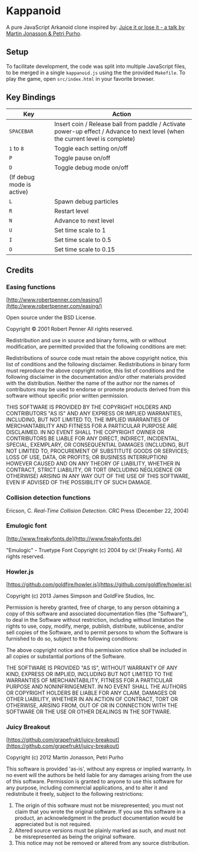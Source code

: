 # Kappanoid
A pure JavaScript Arkanoid clone inspired by: [Juice it or lose it - a talk by Martin Jonasson & Petri Purho](https://www.youtube.com/watch?v=Fy0aCDmgnxg).

## Setup
To facilitate development, the code was split into multiple JavaScript files, to be merged in a single `kappanoid.js` using the the provided `Makefile`. To play the game, open `src/index.html` in your favorite browser.

## Key Bindings
| Key                               | Action                        |
| --------------------------------- | ----------------------------- |
| `SPACEBAR`                        | Insert coin / Release ball from paddle / Activate power-up effect / Advance to next level (when the current level is complete) |
| `1` to `8`                        | Toggle each setting on/off    |
| `P`                               | Toggle pause on/off           |
| `D`                               | Toggle debug mode on/off      |
| (If debug mode is active)         |                               |
| `L`                               | Spawn debug particles         |
| `R`                               | Restart level                 |
| `N`                               | Advance to next level         |
| `U`                               | Set time scale to 1           |
| `I`                               | Set time scale to 0.5         |
| `O`                               | Set time scale to 0.15        |

## Credits

### Easing functions ###
[http://www.robertpenner.com/easing/](http://www.robertpenner.com/easing/)

Open source under the BSD License.

Copyright © 2001 Robert Penner
All rights reserved.

Redistribution and use in source and binary forms, with or without modification, are permitted provided that the following conditions are met:

Redistributions of source code must retain the above copyright notice, this list of conditions and the following disclaimer.
Redistributions in binary form must reproduce the above copyright notice, this list of conditions and the following disclaimer in the documentation and/or other materials provided with the distribution.
Neither the name of the author nor the names of contributors may be used to endorse or promote products derived from this software without specific prior written permission.

THIS SOFTWARE IS PROVIDED BY THE COPYRIGHT HOLDERS AND CONTRIBUTORS "AS IS" AND ANY EXPRESS OR IMPLIED WARRANTIES, INCLUDING, BUT NOT LIMITED TO, THE IMPLIED WARRANTIES OF MERCHANTABILITY AND FITNESS FOR A PARTICULAR PURPOSE ARE DISCLAIMED. IN NO EVENT SHALL THE COPYRIGHT OWNER OR CONTRIBUTORS BE LIABLE FOR ANY DIRECT, INDIRECT, INCIDENTAL, SPECIAL, EXEMPLARY, OR CONSEQUENTIAL DAMAGES (INCLUDING, BUT NOT LIMITED TO, PROCUREMENT OF SUBSTITUTE GOODS OR SERVICES; LOSS OF USE, DATA, OR PROFITS; OR BUSINESS INTERRUPTION) HOWEVER CAUSED AND ON ANY THEORY OF LIABILITY, WHETHER IN CONTRACT, STRICT LIABILITY, OR TORT (INCLUDING NEGLIGENCE OR OTHERWISE) ARISING IN ANY WAY OUT OF THE USE OF THIS SOFTWARE, EVEN IF ADVISED OF THE POSSIBILITY OF SUCH DAMAGE.

### Collision detection functions ###
Ericson, C. *Real-Time Collision Detection*. CRC Press (December 22, 2004)

### Emulogic font ###
[http://www.freakyfonts.de](http://www.freakyfonts.de)

"Emulogic" - Truetype Font
Copyright (c) 2004 by ck! [Freaky Fonts].
All rights reserved.

### Howler.js ###
[https://github.com/goldfire/howler.js](https://github.com/goldfire/howler.js)

Copyright (c) 2013 James Simpson and GoldFire Studios, Inc.

Permission is hereby granted, free of charge, to any person obtaining a copy of this software and associated documentation files (the "Software"), to deal in the Software without restriction, including without limitation the rights to use, copy, modify, merge, publish, distribute, sublicense, and/or sell copies of the Software, and to permit persons to whom the Software is furnished to do so, subject to the following conditions:

The above copyright notice and this permission notice shall be included in all copies or substantial portions of the Software.

THE SOFTWARE IS PROVIDED "AS IS", WITHOUT WARRANTY OF ANY KIND, EXPRESS OR IMPLIED, INCLUDING BUT NOT LIMITED TO THE WARRANTIES OF MERCHANTABILITY, FITNESS FOR A PARTICULAR PURPOSE AND NONINFRINGEMENT. IN NO EVENT SHALL THE AUTHORS OR COPYRIGHT HOLDERS BE LIABLE FOR ANY CLAIM, DAMAGES OR OTHER LIABILITY, WHETHER IN AN ACTION OF CONTRACT, TORT OR OTHERWISE, ARISING FROM, OUT OF OR IN CONNECTION WITH THE SOFTWARE OR THE USE OR OTHER DEALINGS IN THE SOFTWARE.

### Juicy Breakout ###
[https://github.com/grapefrukt/juicy-breakout](https://github.com/grapefrukt/juicy-breakout)

Copyright (c) 2012 Martin Jonasson, Petri Purho

This software is provided 'as-is', without any express or implied warranty. In no event will the authors be held liable for any damages arising from the use of this software. Permission is granted to anyone to use this software for any purpose, including commercial applications, and to alter it and redistribute it freely, subject to the following restrictions:

1. The origin of this software must not be misrepresented; you must not
claim that you wrote the original software. If you use this software in a product, an acknowledgment in the product documentation would be appreciated but is not required.
2. Altered source versions must be plainly marked as such, and must not be misrepresented as being the original software.
3. This notice may not be removed or altered from any source distribution.
